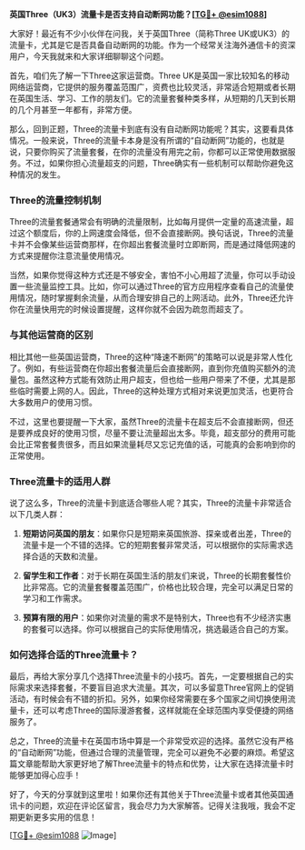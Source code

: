 **英国Three（UK3）流量卡是否支持自动断网功能？[[TG💪+ @esim1088](https://t.me/s/esim1088)]**

大家好！最近有不少小伙伴在问我，关于英国Three（简称Three UK或UK3）的流量卡，尤其是它是否具备自动断网的功能。作为一个经常关注海外通信卡的资深用户，今天我就来和大家详细聊聊这个问题。

首先，咱们先了解一下Three这家运营商。Three UK是英国一家比较知名的移动网络运营商，它提供的服务覆盖范围广，资费也比较灵活，非常适合短期或者长期在英国生活、学习、工作的朋友们。它的流量套餐种类多样，从短期的几天到长期的几个月甚至一年都有，非常方便。

那么，回到正题，Three的流量卡到底有没有自动断网功能呢？其实，这要看具体情况。一般来说，Three的流量卡本身是没有所谓的“自动断网”功能的，也就是说，只要你购买了流量套餐，在你的流量没有用完之前，你都可以正常使用数据服务。不过，如果你担心流量超支的问题，Three确实有一些机制可以帮助你避免这种情况的发生。

### Three的流量控制机制

Three的流量套餐通常会有明确的流量限制，比如每月提供一定量的高速流量，超过这个额度后，你的上网速度会降低，但不会直接断网。换句话说，Three的流量卡并不会像某些运营商那样，在你超出套餐流量时立即断网，而是通过降低网速的方式来提醒你注意流量使用情况。

当然，如果你觉得这种方式还是不够安全，害怕不小心用超了流量，你可以手动设置一些流量监控工具。比如，你可以通过Three的官方应用程序查看自己的流量使用情况，随时掌握剩余流量，从而合理安排自己的上网活动。此外，Three还允许你在流量快用完的时候设置提醒，这样你就不会因为疏忽而超支了。

### 与其他运营商的区别

相比其他一些英国运营商，Three的这种“降速不断网”的策略可以说是非常人性化了。例如，有些运营商在你超出套餐流量后会直接断网，直到你充值购买额外的流量包。虽然这种方式能有效防止用户超支，但也给一些用户带来了不便，尤其是那些临时需要上网的人。因此，Three的这种处理方式相对来说更加灵活，也更符合大多数用户的使用习惯。

不过，这里也要提醒一下大家，虽然Three的流量卡在超支后不会直接断网，但还是要养成良好的使用习惯，尽量不要让流量超出太多。毕竟，超支部分的费用可能会比正常套餐贵很多，而且如果流量耗尽又忘记充值的话，可能真的会影响到你的正常使用。

### Three流量卡的适用人群

说了这么多，Three的流量卡到底适合哪些人呢？其实，Three的流量卡非常适合以下几类人群：

1. **短期访问英国的朋友**：如果你只是短期来英国旅游、探亲或者出差，Three的流量卡是一个不错的选择。它的短期套餐非常灵活，可以根据你的实际需求选择合适的天数和流量。
   
2. **留学生和工作者**：对于长期在英国生活的朋友们来说，Three的长期套餐性价比非常高。它的流量套餐覆盖范围广，价格也比较合理，完全可以满足日常的学习和工作需求。

3. **预算有限的用户**：如果你对流量的需求不是特别大，Three也有不少经济实惠的套餐可以选择。你可以根据自己的实际使用情况，挑选最适合自己的方案。

### 如何选择合适的Three流量卡？

最后，再给大家分享几个选择Three流量卡的小技巧。首先，一定要根据自己的实际需求来选择套餐，不要盲目追求大流量。其次，可以多留意Three官网上的促销活动，有时候会有不错的折扣。另外，如果你经常需要在多个国家之间切换使用流量卡，还可以考虑Three的国际漫游套餐，这样就能在全球范围内享受便捷的网络服务了。

总之，Three的流量卡在英国市场中算是一个非常受欢迎的选择。虽然它没有严格的“自动断网”功能，但通过合理的流量管理，完全可以避免不必要的麻烦。希望这篇文章能帮助大家更好地了解Three流量卡的特点和优势，让大家在选择流量卡时能够更加得心应手！

好了，今天的分享就到这里啦！如果你还有其他关于Three流量卡或者其他英国通讯卡的问题，欢迎在评论区留言，我会尽力为大家解答。记得关注我哦，我会不定期更新更多实用的信息！

[[TG💪+ @esim1088](https://t.me/s/esim1088) ![Image](https://i.postimg.cc/4NQfJmqS/Snipaste-2025-05-13-00-14-12.png)]